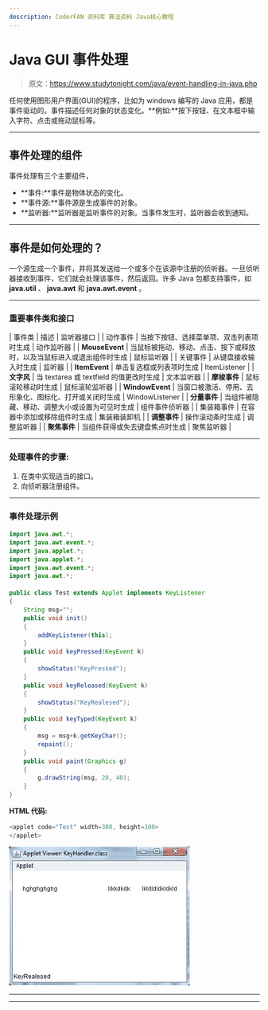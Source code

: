 ```yaml
---
description: CoderFAN 资料库 算法资料 Java核心教程
---
```


# Java GUI 事件处理

> 原文：<https://www.studytonight.com/java/event-handling-in-java.php>

任何使用图形用户界面(GUI)的程序，比如为 windows 编写的 Java 应用，都是事件驱动的。事件描述任何对象的状态变化。**例如:**按下按钮、在文本框中输入字符、点击或拖动鼠标等。

* * *

## 事件处理的组件

事件处理有三个主要组件，

*   **事件:**事件是物体状态的变化。
*   **事件源:**事件源是生成事件的对象。
*   **监听器:**监听器是监听事件的对象。当事件发生时，监听器会收到通知。

* * *

## 事件是如何处理的？

一个源生成一个事件，并将其发送给一个或多个在该源中注册的侦听器。一旦侦听器接收到事件，它们就会处理该事件，然后返回。许多 Java 包都支持事件，如 **java.util** 、 **java.awt** 和 **java.awt.event** 。

* * *

### 重要事件类和接口

| 事件类 | 描述 | 监听器接口 |
| 动作事件 | 当按下按钮、选择菜单项、双击列表项时生成 | 动作监听器 |
| **MouseEvent** | 当鼠标被拖动、移动、点击、按下或释放时，以及当鼠标进入或退出组件时生成 | 鼠标监听器 |
| 关键事件 | 从键盘接收输入时生成 | 监听器 |
| **ItemEvent** | 单击复选框或列表项时生成 | ItemListener |
| **文字风** | 当 textarea 或 textfield 的值更改时生成 | 文本监听器 |
| **摩梭事件** | 鼠标滚轮移动时生成 | 鼠标滚轮监听器 |
| **WindowEvent** | 当窗口被激活、停用、去形象化、图标化、打开或关闭时生成 | WindowListener |
| **分量事件** | 当组件被隐藏、移动、调整大小或设置为可见时生成 | 组件事件侦听器 |
| 集装箱事件 | 在容器中添加或移除组件时生成 | 集装箱装卸机 |
| **调整事件** | 操作滚动条时生成 | 调整监听器 |
| **聚焦事件** | 当组件获得或失去键盘焦点时生成 | 聚焦监听器 |

* * *

### 处理事件的步骤:

1.  在类中实现适当的接口。
2.  向侦听器注册组件。

* * *

### 事件处理示例

```java
import java.awt.*;
import java.awt.event.*;
import java.applet.*;
import java.applet.*;
import java.awt.event.*;
import java.awt.*;

public class Test extends Applet implements KeyListener
{
	String msg="";
	public void init()
	{
		addKeyListener(this);
	}
	public void keyPressed(KeyEvent k)
	{
		showStatus("KeyPressed");
	}
	public void keyReleased(KeyEvent k)
	{
		showStatus("KeyRealesed");
	}
	public void keyTyped(KeyEvent k)
	{
		msg = msg+k.getKeyChar();
		repaint();
	}
	public void paint(Graphics g)
	{
		g.drawString(msg, 20, 40);
	}
}
```

**HTML 代码:**

```java
<applet code="Test" width=300, height=100>
</applet>

```

![event handling example](img/340974eedb8ce45d20e645882f1deadd.png)

* * *

* * *